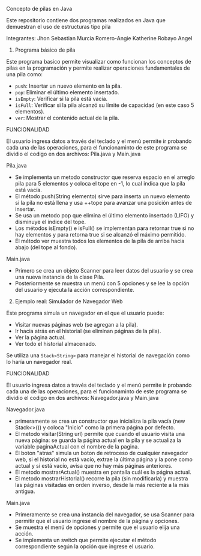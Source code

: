 Concepto de pilas en Java

Este repositorio contiene dos programas realizados en Java que demuestran el uso de estructuras tipo pila

Integrantes: Jhon Sebastian Murcia Romero-Angie Katherine Robayo Angel

1. Programa básico de pila

Este programa basico permite visualizar como funcionan los conceptos de pilas en la programación y permite realizar operaciones fundamentales de una pila como:

- `push`: Insertar un nuevo elemento en la pila.
- `pop`: Eliminar el último elemento insertado.
- `isEmpty`: Verificar si la pila está vacía.
- `isFull`: Verificar si la pila alcanzó su límite de capacidad (en este caso 5 elementos).
- `ver`: Mostrar el contenido actual de la pila.

FUNCIONALIDAD

El usuario ingresa datos a través del teclado y el menú permite ir probando cada una de las operaciones, para el funcionaminto de este programa se dividio el codigo en dos archivos: Pila.java y Main.java

Pila.java

- Se implementa un metodo constructor que reserva espacio en el arreglo pila para 5 elementos y coloca el tope en -1, lo cual indica que la pila está vacía.
- El método push(String elemento) sirve para inserta un nuevo elemento si la pila no está llena y usa ++tope para avanzar una posición antes de insertar.
- Se usa un metodo pop que elimina el último elemento insertado (LIFO) y disminuye el índice del tope.
- Los métodos isEmpty() e isFull() se implementan para retornar true si no hay elementos y para retorna true si se alcanzó el máximo permitido.
- El método ver muestra todos los elementos de la pila de arriba hacia abajo (del tope al fondo).

Main.java

- Primero se crea un objeto Scanner para leer datos del usuario y se crea una nueva instancia de la clase Pila.
- Posteriormente se muestra un menú con 5 opciones y se lee la opción del usuario y ejecuta la acción correspondiente.


2. Ejemplo real: Simulador de Navegador Web

Este programa simula un navegador en el que el usuario puede:

- Visitar nuevas páginas web (se agregan a la pila).
- Ir hacia atrás en el historial (se eliminan páginas de la pila).
- Ver la página actual.
- Ver todo el historial almacenado.

Se utiliza una `Stack<String>` para manejar el historial de navegación como lo haría un navegador real.

FUNCIONALIDAD

El usuario ingresa datos a través del teclado y el menú permite ir probando cada una de las operaciones, para el funcionaminto de este programa se dividio el codigo en dos archivos: Navegador.java y Main.java

Navegador.java

- primeramente se crea un constructor que inicializa la pila vacía (new Stack<>()) y coloca "Inicio" como la primera página por defecto.
- El metodo visitar(String url) permite que cuando el usuario visita una nueva página: se guarda la página actual en la pila y se actualiza la variable paginaActual con el nombre de la pagina.
- El boton "atras" simula un boton de retroceso de cualquier navegador web, si el historial no está vacío, extrae la última página y la pone como actual y si está vacío, avisa que no hay más páginas anteriores.
- El metodo mostrarActual() muestra en pantalla cuál es la página actual.
- El metodo mostrarHistorial() recorre la pila (sin modificarla) y muestra las páginas visitadas en orden inverso, desde la más reciente a la más antigua.
  
Main.java

- Primeramente se crea una instancia del navegador, se usa Scanner para permitir que el usuario ingrese el nombre de la página y opciones.
- Se muestra el menú de opciones y permite que el usuario elija una acción.
- Se implementa un switch que permite ejecutar el método correspondiente según la opción que ingrese el usuario.










